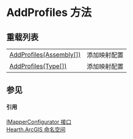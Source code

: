 # AddProfiles 方法


## 重载列表
<table>
<tr>
<td><a href="M_Hearth_ArcGIS_IMapperConfigurator_AddProfiles">AddProfiles(Assembly[])</a></td>
<td>添加映射配置</td></tr>
<tr>
<td><a href="M_Hearth_ArcGIS_IMapperConfigurator_AddProfiles_1">AddProfiles(Type[])</a></td>
<td>添加映射配置</td></tr>
</table>

## 参见


#### 引用
<a href="T_Hearth_ArcGIS_IMapperConfigurator">IMapperConfigurator 接口</a>  
<a href="N_Hearth_ArcGIS">Hearth.ArcGIS 命名空间</a>  
